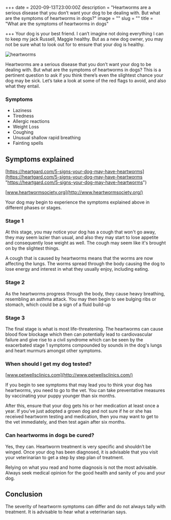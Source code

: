 +++
date = 2020-09-13T23:00:00Z
description = "Heartworms are a serious disease that you don’t want your dog to be dealing with. But what are the symptoms of heartworms in dogs?"
image = ""
slug = ""
title = "What are the symptoms of heartworms in dogs"

+++
Your dog is your best friend. I can’t imagine not doing everything I can to keep my jack Russell, Maggie healthy. But as a new dog owner, you may not be sure what to look out for to ensure that your dog is healthy.

![heartworms](/uploads/dog-4906580_640.jpg)

Heartworms are a serious disease that you don’t want your dog to be dealing with. But what are the symptoms of heartworms in dogs? This is a pertinent question to ask if you think there’s even the slightest chance your dog may be sick. Let’s take a look at some of the red flags to avoid, and also what they entail.

### Symptoms

* Laziness
* Tiredness
* Allergic reactions
* Weight Loss
* Coughing
* Unusual shallow rapid breathing
* Fainting spells

## Symptoms explained

[https://heartgard.com/5-signs-your-dog-may-have-heartworms](https://heartgard.com/5-signs-your-dog-may-have-heartworms "https://heartgard.com/5-signs-your-dog-may-have-heartworms")

[www.heartwormsociety.org](http://www.heartwormsociety.org/)

Your dog may begin to experience the symptoms explained above in different phases or stages.

### Stage 1

At this stage, you may notice your dog has a cough that won't go away, they may seem lazier than usual, and also they may start to lose appetite and consequently lose weight as well. The cough may seem like it's brought on by the slightest things.

A cough that is caused by heartworms means that the worms are now affecting the lungs. The worms spread through the body causing the dog to lose energy and interest in what they usually enjoy, including eating.

### Stage 2

As the heartworms progress through the body, they cause heavy breathing, resembling an asthma attack. You may then begin to see bulging ribs or stomach, which could be a sign of a fluid build-up

### Stage 3

The final stage is what is most life-threatening. The heartworms can cause blood flow blockage which then can potentially lead to cardiovascular failure and give rise to a civil syndrome which can be seen by the exacerbated stage 1 symptoms compounded by sounds in the dog's lungs and heart murmurs amongst other symptoms.

### When should I get my dog tested?

[www.petwellsclinics.com](http://www.petwellsclinics.com/)

If you begin to see symptoms that may lead you to think your dog has heartworms, you need to go to the vet. You can take preventative measures by vaccinating your puppy younger than six months.

After this, ensure that your dog gets his or her medication at least once a year. If you’ve just adopted a grown dog and not sure if he or she has received heartworm testing and medication, then you may want to get to the vet immediately, and then test again after six months.

### Can heartworms in dogs be cured?

Yes, they can. Heartworm treatment is very specific and shouldn’t be winged. Once your dog has been diagnosed, it is advisable that you visit your veterinarian to get a step by step plan of treatment. 

Relying on what you read and home diagnosis is not the most advisable. Always seek medical opinion for the good health and sanity of you and your dog.

## Conclusion

The severity of heartworm symptoms can differ and do not always tally with treatment. It is advisable to hear what a veterinarian says.